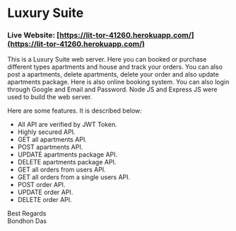 # Luxury Suite

### Live Website: [https://lit-tor-41260.herokuapp.com/](https://lit-tor-41260.herokuapp.com/)

This is a Luxury Suite web server. Here you can booked or purchase different types apartments and house and track your orders. You can also post a apartments, delete apartments, delete your order and also update apartments package. Here is also online booking system. You can also login through Google and Email and Password. Node JS and Express JS were used to build the web server.

Here are some features. It is described below:

* All API are verified by JWT Token.
* Highly secured API.
* GET all apartments API.
* POST apartments API.
* UPDATE apartments package API.
* DELETE apartments package API.
* GET all orders from users API.
* GET all orders from a single users API.
* POST order API.
* UPDATE order API.
* DELETE order API.

Best Regards \
Bondhon Das
 
